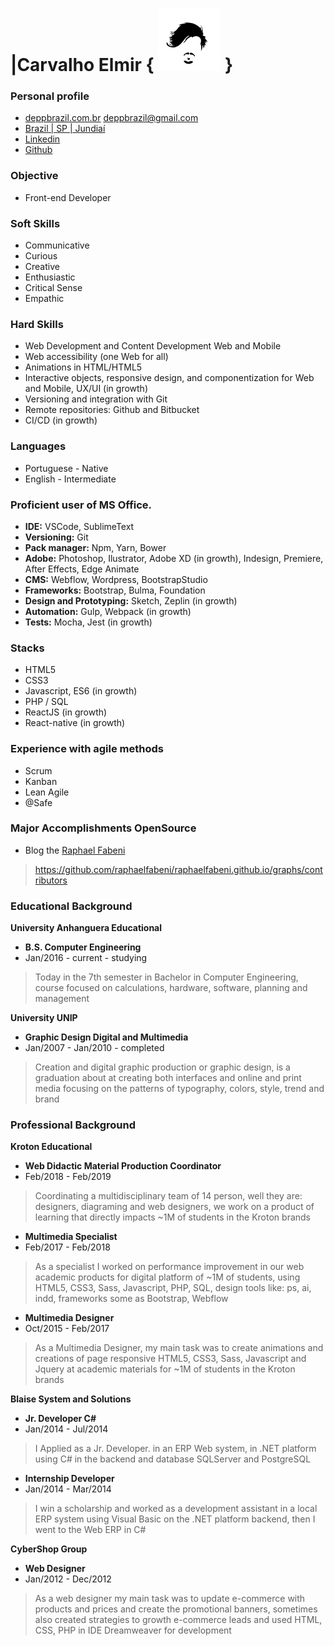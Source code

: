 # |Carvalho Elmir { [![brand](assets/id-small.jpg)](https://github.com/deppbrazil/cv) } #

### Personal profile ### 
* [deppbrazil.com.br](https://www.deppbrazil.com)
deppbrazil@gmail.com 
* [Brazil | SP | Jundiaí](https://www.google.com.br/maps/place/Jundia%C3%AD,+SP/@-23.1896366,-47.1868625,11z/data=!3m1!4b1!4m5!3m4!1s0x94cf24293cc00531:0xf686a1c1163c6bbb!8m2!3d-23.1857076!4d-46.8978057)
* [Linkedin](https://www.linkedin.com/in/deppbrazil/)
* [Github](https://github.com/deppbrazil)

### Objective ###
* Front-end Developer

### Soft Skills ###
* Communicative 
* Curious
* Creative
* Enthusiastic
* Critical Sense
* Empathic

### Hard Skills ###
* Web Development and Content Development Web and Mobile
* Web accessibility (one Web for all)
* Animations in HTML/HTML5
* Interactive objects, responsive design, and componentization for Web and Mobile, UX/UI (in growth) 
* Versioning and integration with Git
* Remote repositories: Github and Bitbucket 
* CI/CD (in growth)
  
### Languages ### 
* Portuguese - Native
* English - Intermediate

### Proficient user of MS Office. ###
* **IDE:** VSCode, SublimeText
* **Versioning:** Git
* **Pack manager:** Npm, Yarn, Bower
* **Adobe:** Photoshop, Ilustrator, Adobe XD (in growth), Indesign, Premiere, After Effects, Edge Animate 
* **CMS:** Webflow, Wordpress, BootstrapStudio
* **Frameworks:** Bootstrap, Bulma, Foundation
* **Design and Prototyping:** Sketch, Zeplin (in growth)
* **Automation:** Gulp, Webpack (in growth)
* **Tests:** Mocha, Jest (in growth)

### Stacks ###
* HTML5
* CSS3
* Javascript, ES6 (in growth) 
* PHP / SQL
* ReactJS (in growth) 
* React-native (in growth)

### Experience with agile methods ###
* Scrum
* Kanban
* Lean Agile
* @Safe

### Major Accomplishments OpenSource ###
* Blog the [Raphael Fabeni](https://github.com/raphaelfabeni)
> https://github.com/raphaelfabeni/raphaelfabeni.github.io/graphs/contributors

### Educational Background ###
**University Anhanguera Educational**
* **B.S. Computer Engineering**
* Jan/2016 - current - studying 
> Today in the 7th semester in Bachelor in Computer Engineering, course focused on calculations, hardware, software, planning and management

**University UNIP**
* **Graphic Design Digital and Multimedia**
* Jan/2007 - Jan/2010 - completed 
> Creation and digital graphic production or graphic design, is a graduation about at creating both interfaces and online and print media focusing on the patterns of typography, colors, style, trend and brand

### Professional Background ###
**Kroton Educational**
* **Web Didactic Material Production Coordinator**
* Feb/2018 - Feb/2019
> Coordinating a multidisciplinary team of 14 person, well they are: designers, diagraming and web designers, we work on a product of learning that directly impacts ~1M of students in the Kroton brands

* **Multimedia Specialist**
* Feb/2017 - Feb/2018
> As a specialist I worked on performance improvement in our web academic products for digital platform of ~1M of students, using HTML5, CSS3, Sass, Javascript, PHP, SQL, design tools like: ps, ai, indd, frameworks some as Bootstrap, Webflow

* **Multimedia Designer**
* Oct/2015 - Feb/2017
> As a Multimedia Designer, my main task was to create animations and creations of page responsive HTML5, CSS3, Sass, Javascript and Jquery at academic materials for ~1M of students in the Kroton brands

**Blaise System and Solutions**
* **Jr. Developer C#**
* Jan/2014 - Jul/2014
> I Applied as a Jr. Developer. in an ERP Web system, in .NET platform using C# in the backend and database SQLServer and PostgreSQL

* **Internship Developer**
* Jan/2014 - Mar/2014
> I win a scholarship and worked as a development assistant in a local ERP system using Visual Basic on the .NET platform backend, then I went to the Web ERP in C#

**CyberShop Group**
* **Web Designer**
* Jan/2012 - Dec/2012
> As a web designer my main task was to update e-commerce with products and prices and create the promotional banners, sometimes also created strategies to growth e-commerce leads and used HTML, CSS, PHP in IDE Dreamweaver for development